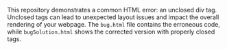 This repository demonstrates a common HTML error: an unclosed div tag.  Unclosed tags can lead to unexpected layout issues and impact the overall rendering of your webpage.  The `bug.html` file contains the erroneous code, while `bugSolution.html` shows the corrected version with properly closed tags.